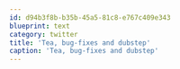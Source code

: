 ```yaml
---
id: d94b3f8b-b35b-45a5-81c8-e767c409e343
blueprint: text
category: twitter
title: 'Tea, bug-fixes and dubstep'
caption: 'Tea, bug-fixes and dubstep'
---
```

